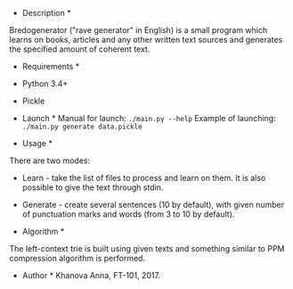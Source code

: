 * Description *

Bredogenerator ("rave generator" in English) is a small program which learns on books, articles and any other written text sources and generates the specified amount of coherent text.

* Requirements *
* Python 3.4+
* Pickle


* Launch *
Manual for launch: `./main.py --help`
Example of launching: `./main.py generate data.pickle`

* Usage *

There are two modes:
* Learn - take the list of files to process and learn on them. It is also possible to give the text through stdin.
* Generate - create several sentences (10 by default), with given number of punctuation marks and words (from 3 to 10 by default).

* Algorithm *

The left-context trie is built using given texts and something similar to PPM compression algorithm is performed.

* Author *
Khanova Anna, FT-101, 2017.
